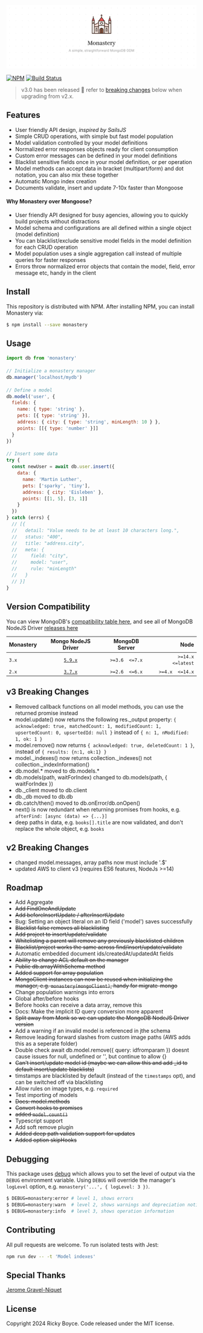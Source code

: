 ![](./assets/imgs/monastery.jpg)

[![NPM](https://img.shields.io/npm/v/monastery.svg)](https://www.npmjs.com/package/monastery) [![Build Status](https://travis-ci.com/boycce/monastery.svg?branch=master)](https://app.travis-ci.com/github/boycce/monastery)

> v3.0 has been released 🎉 refer to [breaking changes](#v3-breaking-changes) below when upgrading from v2.x.

## Features

* User friendly API design, *inspired by SailsJS*
* Simple CRUD operations, with simple but fast model population
* Model validation controlled by your model definitions
* Normalized error responses objects ready for client consumption
* Custom error messages can be defined in your model definitions
* Blacklist sensitive fields once in your model definition, or per operation
* Model methods can accept data in bracket (multipart/form) and dot notation, you can also mix these together
* Automatic Mongo index creation
* Documents validate, insert and update 7-10x faster than Mongoose

#### Why Monastery over Mongoose?

* User friendly API designed for busy agencies, allowing you to quickly build projects without distractions
* Model schema and configurations are all defined within a single object (model definition)
* You can blacklist/exclude sensitive model fields in the model definition for each CRUD operation
* Model population uses a single aggregation call instead of multiple queries for faster responses
* Errors throw normalized error objects that contain the model, field, error message etc, handy in the client

## Install

This repository is distributed with NPM. After installing NPM, you can install Monastery via:

```bash
$ npm install --save monastery
```

## Usage

```javascript
import db from 'monastery'

// Initialize a monastery manager
db.manager('localhost/mydb')

// Define a model
db.model('user', {
  fields: {
    name: { type: 'string' },
    pets: [{ type: 'string' }],
    address: { city: { type: 'string', minLength: 10 } },
    points: [[{ type: 'number' }]]
  }
})

// Insert some data
try {
  const newUser = await db.user.insert({
    data: {
      name: 'Martin Luther',
      pets: ['sparky', 'tiny'],
      address: { city: 'Eisleben' },
      points: [[1, 5], [3, 1]]
    }
  })
} catch (errs) {
  // [{
  //   detail: "Value needs to be at least 10 characters long.",
  //   status: "400",
  //   title: "address.city",
  //   meta: {
  //     field: "city",
  //     model: "user",
  //     rule: "minLength"
  //   }
  // }]
}
```
## Version Compatibility

You can view MongoDB's [compatibility table here](https://www.mongodb.com/docs/drivers/node/current/compatibility/), and see all of MongoDB NodeJS Driver [releases here](https://mongodb.github.io/node-mongodb-native/)

| Monastery            | Mongo NodeJS Driver | MongoDB Server    | Node                |
| :------------------- | :-----------------: | :---------------: | ------------------: |
| `3.x` | [`5.9.x`](https://mongodb.github.io/node-mongodb-native/5.9/) | `>=3.6  <=7.x` | `>=14.x <=latest` |
| `2.x` | [`3.7.x`](https://mongodb.github.io/node-mongodb-native/3.7/api/) | `>=2.6  <=6.x` | `>=4.x  <=14.x` |


## v3 Breaking Changes

  - Removed callback functions on all model methods, you can use the returned promise instead
  - model.update() now returns the following res._output property: `{ acknowledged: true, matchedCount: 1, modifiedCount: 1, upsertedCount: 0, upsertedId: null }` instead of `{ n: 1, nModified: 1, ok: 1 }`
  - model.remove() now returns `{ acknowledged: true, deletedCount: 1 }`, instead of `{ results: {n:1, ok:1} }`
  - model._indexes() now returns collection._indexes() not collection._indexInformation()
  - db.model.* moved to db.models.*
  - db.models(path, waitForIndex) changed to db.models(path, { waitForIndex })
  - db._client moved to db.client
  - db._db moved to db.db
  - db.catch/then() moved to db.onError/db.onOpen()
  - next() is now redundant when returning promises from hooks, e.g. `afterFind: [async (data) => {...}]`
  - deep paths in data, e.g. `books[].title` are now validated, and don't replace the whole object, e.g. `books`

## v2 Breaking Changes

  - changed model.messages, array paths now must include '.$'
  - updated AWS to client v3 (requires ES6 features, NodeJs >=14)

## Roadmap

- Add Aggregate
- ~~Add FindOneAndUpdate~~
- ~~Add beforeInsertUpdate / afterInsertUpdate~~
- Bug: Setting an object literal on an ID field ('model') saves successfully
- ~~Blacklist false removes all blacklisting~~
- ~~Add project to insert/update/validate~~
- ~~Whitelisting a parent will remove any previously blacklisted children~~
- ~~Blacklist/project works the same across find/insert/update/validate~~
- Automatic embedded document ids/createdAt/updatedAt fields
- ~~Ability to change ACL default on the manager~~
- ~~Public db.arrayWithSchema method~~
- ~~Added support for array population~~
- ~~MongoClient instances can now be reused when initializing the manager, e.g. `monastery(mongoClient)`, handy for migrate-mongo~~
- Change population warnings into errors
- Global after/before hooks
- Before hooks can receive a data array, remove this
- Docs: Make the implicit ID query conversion more apparent
- ~~Split away from Monk so we can update the MongoDB NodeJS Driver version~~
- Add a warning if an invalid model is referenced in jthe schema
- Remove leading forward slashes from custom image paths (AWS adds this as a seperate folder)
- Double check await db.model.remove({ query: idfromparam }) doesnt cause issues for null, undefined or '', but continue to allow {}
- ~~Can't insert/update model id (maybe we can allow this and add _id to default insert/update blacklists)~~
- timstamps are blacklisted by default (instead of the `timestamps` opt), and can be switched off via blacklisting
- Allow rules on image types, e.g. `required`
- Test importing of models
- ~~Docs: model.methods~~
- ~~Convert hooks to promises~~
- ~~added `model.count()`~~
- Typescript support
- Add soft remove plugin
- ~~Added deep path validation support for updates~~
- ~~Added option skipHooks~~

## Debugging

This package uses [debug](https://github.com/visionmedia/debug) which allows you to set the level of output via the `DEBUG` environment variable. Using `DEBUG` will override the manager's `logLevel` option, e.g. `monastery('...', { logLevel: 3 })`.

```bash
$ DEBUG=monastery:error # level 1, shows errors
$ DEBUG=monastery:warn  # level 2, shows warnings and depreciation notices
$ DEBUG=monastery:info  # level 3, shows operation information
```

## Contributing

All pull requests are welcome. To run isolated tests with Jest:

```bash
npm run dev -- -t 'Model indexes'
```

## Special Thanks

[Jerome Gravel-Niquet](https://github.com/jeromegn)

## License

Copyright 2024 Ricky Boyce. Code released under the MIT license.

